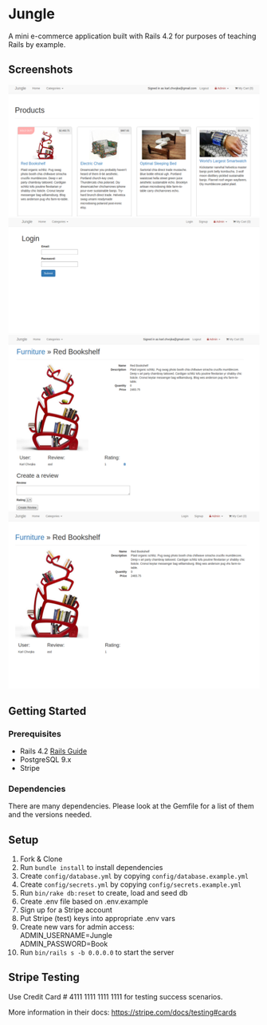 # Jungle

A mini e-commerce application built with Rails 4.2 for purposes of teaching Rails by example.

## Screenshots
!['Screenshot1'](https://github.com/karlchvojka/jungle-rails/blob/master/docs/jungle1.png)
!['Screenshot2'](https://github.com/karlchvojka/jungle-rails/blob/master/docs/jungle2.png)
!['Screenshot3'](https://github.com/karlchvojka/jungle-rails/blob/master/docs/jungle3.png)
!['Screenshot4'](https://github.com/karlchvojka/jungle-rails/blob/master/docs/jungle4.png)

## Getting Started

### Prerequisites
* Rails 4.2 [Rails Guide](http://guides.rubyonrails.org/v4.2/)
* PostgreSQL 9.x
* Stripe

### Dependencies
There are many dependencies. Please look at the Gemfile for a list of them and the versions needed.
## Setup

1. Fork & Clone
2. Run `bundle install` to install dependencies
3. Create `config/database.yml` by copying `config/database.example.yml`
4. Create `config/secrets.yml` by copying `config/secrets.example.yml`
5. Run `bin/rake db:reset` to create, load and seed db
6. Create .env file based on .env.example
7. Sign up for a Stripe account
8. Put Stripe (test) keys into appropriate .env vars
9. Create new vars for admin access:<br/>
    ADMIN_USERNAME=Jungle<br/>
    ADMIN_PASSWORD=Book
9. Run `bin/rails s -b 0.0.0.0` to start the server

## Stripe Testing

Use Credit Card # 4111 1111 1111 1111 for testing success scenarios.

More information in their docs: <https://stripe.com/docs/testing#cards>
